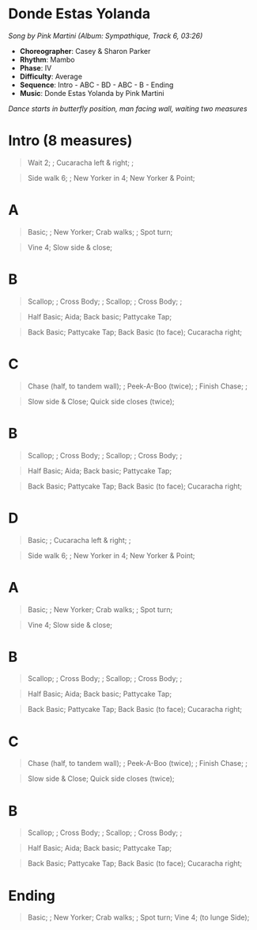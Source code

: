 # Donde Estas Yolanda
*Song by Pink Martini (Album: Sympathique, Track 6, 03:26)*

* **Choreographer**: Casey & Sharon Parker
* **Rhythm**: Mambo
* **Phase**: IV
* **Difficulty**: Average
* **Sequence**: Intro - ABC - BD - ABC - B - Ending
* **Music**: Donde Estas Yolanda by Pink Martini

*Dance starts in butterfly position, man facing wall, waiting two measures*

# Intro (8 measures)

> Wait 2; ; Cucaracha left & right; ;

> Side walk 6; ; New Yorker in 4; New Yorker & Point;

# A

> Basic; ; New Yorker; Crab walks; ; Spot turn;

> Vine 4; Slow side & close;

# B

> Scallop; ; Cross Body; ; Scallop; ; Cross Body; ;

> Half Basic; Aida; Back basic; Pattycake Tap;

> Back Basic; Pattycake Tap; Back Basic (to face); Cucaracha right;

# C

> Chase (half, to tandem wall); ; Peek-A-Boo (twice); ; Finish Chase; ;

> Slow side & Close; Quick side closes (twice);

# B

> Scallop; ; Cross Body; ; Scallop; ; Cross Body; ;

> Half Basic; Aida; Back basic; Pattycake Tap;

> Back Basic; Pattycake Tap; Back Basic (to face); Cucaracha right;

# D

> Basic; ; Cucaracha left & right; ;

> Side walk 6; ; New Yorker in 4; New Yorker & Point;

# A

> Basic; ; New Yorker; Crab walks; ; Spot turn;

> Vine 4; Slow side & close;

# B

> Scallop; ; Cross Body; ; Scallop; ; Cross Body; ;

> Half Basic; Aida; Back basic; Pattycake Tap;

> Back Basic; Pattycake Tap; Back Basic (to face); Cucaracha right;

# C

> Chase (half, to tandem wall); ; Peek-A-Boo (twice); ; Finish Chase; ;

> Slow side & Close; Quick side closes (twice);

# B

> Scallop; ; Cross Body; ; Scallop; ; Cross Body; ;

> Half Basic; Aida; Back basic; Pattycake Tap;

> Back Basic; Pattycake Tap; Back Basic (to face); Cucaracha right;

# Ending

> Basic; ; New Yorker; Crab walks; ; Spot turn; Vine 4; (to lunge Side);
